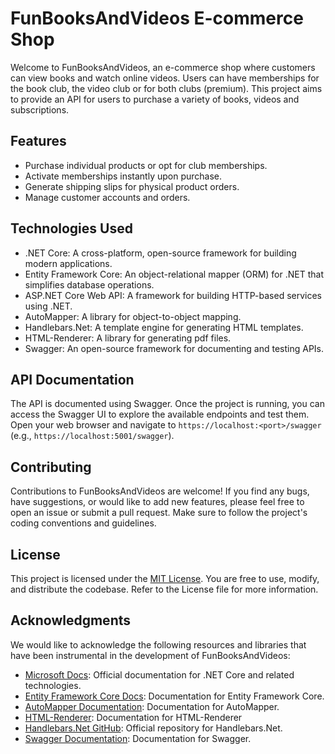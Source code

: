 # FunBooksAndVideos E-commerce Shop

Welcome to FunBooksAndVideos, an e-commerce shop where customers can view books and watch online videos. Users can have memberships for the book club, the video club or for both clubs (premium). This project aims to provide an API for users to purchase a variety of books, videos and subscriptions.

## Features

- Purchase individual products or opt for club memberships.
- Activate memberships instantly upon purchase.
- Generate shipping slips for physical product orders.
- Manage customer accounts and orders.

## Technologies Used

- .NET Core: A cross-platform, open-source framework for building modern applications.
- Entity Framework Core: An object-relational mapper (ORM) for .NET that simplifies database operations.
- ASP.NET Core Web API: A framework for building HTTP-based services using .NET.
- AutoMapper: A library for object-to-object mapping.
- Handlebars.Net: A template engine for generating HTML templates.
- HTML-Renderer: A library for generating pdf files.
- Swagger: An open-source framework for documenting and testing APIs.

## API Documentation

The API is documented using Swagger. Once the project is running, you can access the Swagger UI to explore the available endpoints and test them. Open your web browser and navigate to `https://localhost:<port>/swagger` (e.g., `https://localhost:5001/swagger`).

## Contributing

Contributions to FunBooksAndVideos are welcome! If you find any bugs, have suggestions, or would like to add new features, please feel free to open an issue or submit a pull request. Make sure to follow the project's coding conventions and guidelines.

## License

This project is licensed under the [MIT License](LICENSE). You are free to use, modify, and distribute the codebase. Refer to the License file for more information.

## Acknowledgments

We would like to acknowledge the following resources and libraries that have been instrumental in the development of FunBooksAndVideos:

- [Microsoft Docs](https://docs.microsoft.com/): Official documentation for .NET Core and related technologies.
- [Entity Framework Core Docs](https://docs.microsoft.com/ef/core/): Documentation for Entity Framework Core.
- [AutoMapper Documentation](https://docs.automapper.org/): Documentation for AutoMapper.
- [HTML-Renderer](https://github.com/ArthurHub/HTML-Renderer): Documentation for HTML-Renderer
- [Handlebars.Net GitHub](https://github.com/rexm/Handlebars.Net): Official repository for Handlebars.Net.
- [Swagger Documentation](https://swagger.io/docs/): Documentation for Swagger.